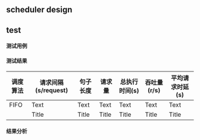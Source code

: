 ## scheduler design

## test

#### 测试用例

#### 测试结果
| 调度算法 | 请求间隔(s/request) | 句子长度 | 请求量 | 总执行时间(s) | 吞吐量(r/s) | 平均请求时延(s) |
|----------|---------------------|----------|--------|---------------|-------------|-----------------|
| FIFO     | Text                | Text     | Text   | Text          | Text        | Text            |
|          | Title               | Title    | Title  | Title         | Title       | Title           |

#### 结果分析
